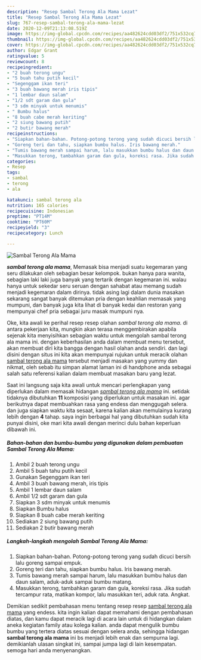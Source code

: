 ```yaml
---
description: "Resep Sambal Terong Ala Mama Lezat"
title: "Resep Sambal Terong Ala Mama Lezat"
slug: 767-resep-sambal-terong-ala-mama-lezat
date: 2020-12-09T21:13:08.519Z
image: https://img-global.cpcdn.com/recipes/aa482624cdd03df2/751x532cq70/sambal-terong-ala-mama-foto-resep-utama.jpg
thumbnail: https://img-global.cpcdn.com/recipes/aa482624cdd03df2/751x532cq70/sambal-terong-ala-mama-foto-resep-utama.jpg
cover: https://img-global.cpcdn.com/recipes/aa482624cdd03df2/751x532cq70/sambal-terong-ala-mama-foto-resep-utama.jpg
author: Edgar Grant
ratingvalue: 5
reviewcount: 8
recipeingredient:
- "2 buah terong ungu"
- "5 buah tahu putih kecil"
- "Segenggam ikan teri"
- "3 buah bawang merah iris tipis"
- "1 lembar daun salam"
- "1/2 sdt garam dan gula"
- "3 sdm minyak untuk menumis"
- " Bumbu halus"
- "8 buah cabe merah keriting"
- "2 siung bawang putih"
- "2 butir bawang merah"
recipeinstructions:
- "Siapkan bahan-bahan. Potong-potong terong yang sudah dicuci bersih lalu goreng sampai empuk."
- "Goreng teri dan tahu, siapkan bumbu halus. Iris bawang merah."
- "Tumis bawang merah sampai harum, lalu masukkan bumbu halus dan daun salam, aduk-aduk sampai bumbu matang."
- "Masukkan terong, tambahkan garam dan gula, koreksi rasa. Jika sudah tercampur rata, matikan kompor, lalu masukkan teri, aduk rata. Angkat."
categories:
- Resep
tags:
- sambal
- terong
- ala

katakunci: sambal terong ala 
nutrition: 165 calories
recipecuisine: Indonesian
preptime: "PT14M"
cooktime: "PT60M"
recipeyield: "3"
recipecategory: Lunch

---
```



![Sambal Terong Ala Mama](https://img-global.cpcdn.com/recipes/aa482624cdd03df2/751x532cq70/sambal-terong-ala-mama-foto-resep-utama.jpg)

<b><i>sambal terong ala mama</i></b>, Memasak bisa menjadi suatu kegemaran yang seru dilakukan oleh sebagian besar kelompok. bukan hanya para wanita, sebagian laki laki juga banyak yang tertarik dengan kegemaran ini. walau hanya untuk sekedar seru seruan dengan sahabat atau memang sudah menjadi kegemaran dalam dirinya. tidak asing lagi dalam dunia masakan sekarang sangat banyak ditemukan pria dengan keahlian memasak yang mumpuni, dan banyak juga kita lihat di banyak kedai dan restoran yang mempunyai chef pria sebagai juru masak mumpuni nya.

Oke, kita awali ke perihal resep resep olahan <i>sambal terong ala mama</i>. di antara pekerjaan kita, mungkin akan terasa menggembirakan apabila sejenak kita menyisihkan sebagian waktu untuk mengolah sambal terong ala mama ini. dengan keberhasilan anda dalam membuat menu tersebut, akan membuat diri kita bangga dengan hasil olahan anda sendiri. dan lagi disini dengan situs ini kita akan mempunyai rujukan untuk meracik olahan <u>sambal terong ala mama</u> tersebut menjadi masakan yang yummy dan nikmat, oleh sebab itu simpan alamat laman ini di handphone anda sebagai salah satu referensi kalian dalam membuat masakan baru yang lezat.




Saat ini langsung saja kita awali untuk mencari perlengkapan yang diperlukan dalam memasak hidangan <u><i>sambal terong ala mama</i></u> ini. setidak tidaknya dibutuhkan <b>11</b> komposisi yang diperlukan untuk masakan ini. agar berikutnya dapat membuahkan rasa yang endess dan menggugah selera. dan juga siapkan waktu kita sesaat, karena kalian akan memulainya kurang lebih dengan <b>4</b> tahap. saya ingin berbagai hal yang dibutuhkan sudah kita punyai disini, oke mari kita awali dengan merinci dulu bahan keperluan dibawah ini.

<!--inarticleads1-->

##### Bahan-bahan dan bumbu-bumbu yang digunakan dalam pembuatan Sambal Terong Ala Mama:

1. Ambil 2 buah terong ungu
1. Ambil 5 buah tahu putih kecil
1. Gunakan Segenggam ikan teri
1. Ambil 3 buah bawang merah, iris tipis
1. Ambil 1 lembar daun salam
1. Ambil 1/2 sdt garam dan gula
1. Siapkan 3 sdm minyak untuk menumis
1. Siapkan  Bumbu halus
1. Siapkan 8 buah cabe merah keriting
1. Sediakan 2 siung bawang putih
1. Sediakan 2 butir bawang merah




<!--inarticleads2-->

##### Langkah-langkah mengolah Sambal Terong Ala Mama:

1. Siapkan bahan-bahan. Potong-potong terong yang sudah dicuci bersih lalu goreng sampai empuk.
1. Goreng teri dan tahu, siapkan bumbu halus. Iris bawang merah.
1. Tumis bawang merah sampai harum, lalu masukkan bumbu halus dan daun salam, aduk-aduk sampai bumbu matang.
1. Masukkan terong, tambahkan garam dan gula, koreksi rasa. Jika sudah tercampur rata, matikan kompor, lalu masukkan teri, aduk rata. Angkat.




Demikian sedikit pembahasan menu tentang resep resep <u>sambal terong ala mama</u> yang endess. kita ingin kalian dapat memahami dengan pembahasan diatas, dan kamu dapat meracik lagi di acara lain untuk di hidangkan dalam aneka kegiatan family atau kolega kalian. anda dapat mengulik bumbu bumbu yang tertera diatas sesuai dengan selera anda, sehingga hidangan <b>sambal terong ala mama</b> ini bs menjadi lebih enak dan sempurna lagi. demikianlah ulasan singkat ini, sampai jumpa lagi di lain kesempatan. semoga hari anda menyenangkan.
